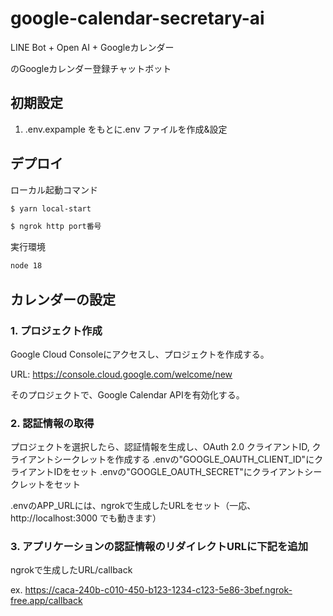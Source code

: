 # google-calendar-secretary-ai

LINE Bot + Open AI + Googleカレンダー

のGoogleカレンダー登録チャットボット

## 初期設定

1. .env.expample をもとに.env ファイルを作成&設定

## デプロイ

ローカル起動コマンド

```bash
$ yarn local-start
```

```bash
$ ngrok http port番号
```

実行環境

```bash
node 18
```

## カレンダーの設定

### 1. プロジェクト作成

Google Cloud Consoleにアクセスし、プロジェクトを作成する。

URL: https://console.cloud.google.com/welcome/new

そのプロジェクトで、Google Calendar APIを有効化する。


### 2. 認証情報の取得

プロジェクトを選択したら、認証情報を生成し、OAuth 2.0 クライアントID, クライアントシークレットを作成する
.envの"GOOGLE_OAUTH_CLIENT_ID"にクライアントIDをセット
.envの"GOOGLE_OAUTH_SECRET"にクライアントシークレットをセット

.envのAPP_URLには、ngrokで生成したURLをセット（一応、http://localhost:3000 でも動きます）

### 3. アプリケーションの認証情報のリダイレクトURLに下記を追加

ngrokで生成したURL/callback

ex. 
https://caca-240b-c010-450-b123-1234-c123-5e86-3bef.ngrok-free.app/callback

